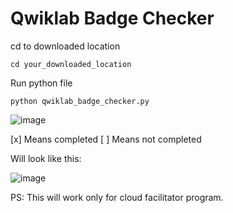 # Qwiklab Badge Checker

cd to downloaded location

``` cd your_downloaded_location ```

Run python file 

```python qwiklab_badge_checker.py```

![image](https://user-images.githubusercontent.com/40523329/119640459-4203f880-be36-11eb-88ec-10d105061e37.png)

[x] Means completed 
[ ] Means not completed

Will look like this:

![image](https://user-images.githubusercontent.com/40523329/119640613-6a8bf280-be36-11eb-9e44-d04960ece2cb.png)


PS: This will work only for cloud facilitator program.
